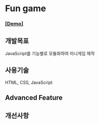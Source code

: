 # Fun game

### [[Demo]](https://wjdghks95.github.io/Study/Projects/Fun%20game/index.html)

## 개발목표
JavaScript를 기능별로 모듈화하여 미니게임 제작

## 사용기술
HTML, CSS, JavaScript

## Advanced Feature

## 개선사항
